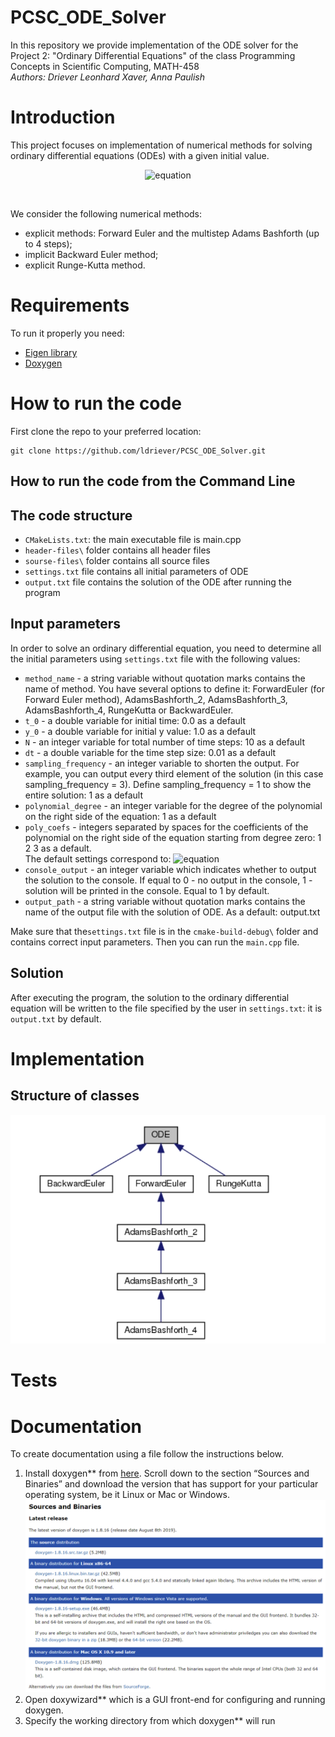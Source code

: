 # PCSC_ODE_Solver
In this repository we provide implementation of the ODE solver for the Project 2: "Ordinary Differential Equations" of the class Programming Concepts in Scientific Computing, MATH-458 <br/>
_Authors: Driever Leonhard Xaver, Anna Paulish_

# Introduction
This project focuses on implementation of numerical methods for solving ordinary differential equations (ODEs) with a given initial value.
<br/> <p align="center"> ![equation]( https://latex.codecogs.com/gif.latex?\frac{dy}{dt}=f(y,t,x)&space;\quad&space;y(t_0)=y_0) 
</p> <br/>

We consider the following numerical methods:
- explicit methods: Forward Euler and the multistep Adams Bashforth (up to 4 steps);
- implicit Backward Euler method;
- explicit Runge-Kutta method.

# Requirements
To run it properly you need:
- [Eigen library](https://eigen.tuxfamily.org/index.php?title=Main_Page)
- [Doxygen](https://www.doxygen.nl/download.html)

# How to run the code
First clone the repo to your preferred location:
```
git clone https://github.com/ldriever/PCSC_ODE_Solver.git
```

## How to run the code from the Command Line

## The code structure
- `CMakeLists.txt`: the main executable file is main.cpp
- `header-files\` folder contains all header files
- `sourse-files\` folder contains all source files
- `settings.txt` file contains all initial parameters of ODE
- `output.txt` file contains the solution of the ODE after running the program

## Input parameters
In order to solve an ordinary differential equation, you need to determine all the initial parameters using `settings.txt` file with the following values:
- `method_name` - a string variable without quotation marks contains the name of method. You have several options to define it:
ForwardEuler (for Forward Euler method), AdamsBashforth_2, AdamsBashforth_3, AdamsBashforth_4, RungeKutta or BackwardEuler.
- `t_0` - a double variable for initial time: 0.0 as a default
- `y_0` - a double variable for initial y value: 1.0 as a default
- `N` - an integer variable for total number of time steps: 10 as a default
- `dt` - a double variable for the time step size: 0.01 as a default
- `sampling_frequency` - an integer variable to shorten the output. For example, you can output every third element of the solution (in this case sampling_frequency = 3). Define sampling_frequency = 1 to show the entire solution: 1 as a default
- `polynomial_degree` - an integer variable for the degree of the polynomial on the right side of the equation: 1 as a default
- `poly_coefs` - integers separated by spaces for the coefficients of the polynomial on the right side of the equation starting from degree zero: 1 2 3 as a default. <br/>
The default settings correspond to: 
![equation](https://latex.codecogs.com/gif.latex?\inline&space;\quad&space;f(y,t,x)&space;=&space;1\cdot&space;y^{0}&plus;2\cdot&space;y^{1}&plus;3&space;\cdot&space;y^{2})
- `console_output` - an integer variable which indicates whether to output the solution to the console. If equal to 0 - no output in the console, 1 - solution will be printed in the console. Equal to 1 by default.
- `output_path` - a string variable without quotation marks contains the name of the output file with the solution of ODE. As a default: output.txt

Make sure that the`settings.txt` file is in the `cmake-build-debug\` folder and contains correct input parameters.
Then you can run the `main.cpp` file.

## Solution
After executing the program, the solution to the ordinary differential equation will be written to the file specified by the user in `settings.txt`: it is `output.txt` by default.

# Implementation

## Structure of classes 
![alt text](https://github.com/AnnaPaulish/pcsc-project_ODE/blob/main/Classes.PNG)
# Tests

# Documentation
To create documentation using a file follow the instructions below.
1. Install doxygen** from [here](https://www.doxygen.nl/download.html). Scroll down to the section “Sources and Binaries” and download the version that has support for your particular operating system, be it Linux or Mac or Windows.
![alt text](https://github.com/AnnaPaulish/pcsc-project_ODE/blob/main/doxygen_install.PNG)
3. Open doxywizard** which is a GUI front-end for configuring and running doxygen.
4. Specify the working directory from which doxygen** will run




